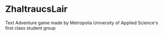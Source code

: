 # ZhaltraucsLair
Text Adventure game made by Metropolia University of Applied Science's first class student group
